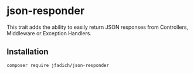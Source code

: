 # json-responder
This trait adds the ability to easily return JSON responses from Controllers, Middleware or Exception Handlers.

## Installation

    composer require jfadich/json-responder
